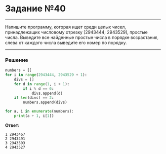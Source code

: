 # Задание №40

---

Напишите программу, которая ищет среди целых чисел, принадлежащих числовому отрезку [2943444; 2943529], простые числа. Выведите все найденные простые числа в порядке возрастания, слева от каждого числа выведите его номер по порядку. 

---

### Решение

```python
numbers = []
for i in range(2943444, 2943529 + 1):
    divs = []
    for d in range(1, i + 1):
        if i % d == 0:
            divs.append(d)
    if len(divs) == 2:
        numbers.append(divs)

for a, i in enumerate(numbers):
    print(a + 1, i[1])
```

**Ответ:** 
```
1 2943467
2 2943491
3 2943503
4 2943527
```